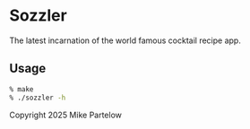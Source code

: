 # Sozzler

The latest incarnation of the world famous cocktail recipe app.

## Usage

```bash
% make 
% ./sozzler -h
```

Copyright 2025 Mike Partelow
